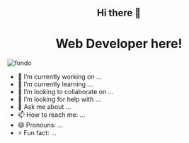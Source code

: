 <h2 align="center" >Hi there 👋</h2> 
<h1 align="center" >Web Developer here!</h1>

![fondo](https://github.com/JONAAVILA/JONAAVILA/assets/121068399/d4e5a46a-7d38-4cc5-b255-29b9bbf84690)


- 🔭 I’m currently working on ...
- 🌱 I’m currently learning ...
- 👯 I’m looking to collaborate on ...
- 🤔 I’m looking for help with ...
- 💬 Ask me about ...
- 📫 How to reach me: ...
- 😄 Pronouns: ...
- ⚡ Fun fact: ...

